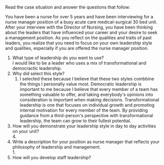 Read the case situation and answer the questions that follow:  

You have been a nurse for over 5 years and have been interviewing for a nurse manager position of a busy acute care medical-surgical 30 bed unit. After your interview with the Director of Nursing, you have been thinking about the leaders that have influenced your career and your desire to seek a management position. As you reflect on the qualities and traits of past leaders, you realize that you need to focus on your own leadership style and qualities, especially if you are offered the nurse manager position.  

1. What type of leadership do you want to use?  
	I would like to be a leader who uses a mix of transformational and democractic leadership. 
1. Why did select this style?  
	1. I selected these because I believe that these two styles combbine the things I personally value most. Democratic leadership is important to me because I believe that every member of a team has something valuable to offer, and taking everybody's opinions into consideration is important when making decisions. Transformational leadership is one that focuses on individual growth and promoting internal motivation for every member of the team. By providing guidance from a third-person's perspective with transformational leadership, the team can grow to their fullest potential. 
2. How will you demonstrate your leadership style in day to day activities on your unit?  
	4. 
3. Write a description for your position as nurse manager that reflects your philosophy of leadership and management.  
	1. 
4. How will you develop staff leadership?

